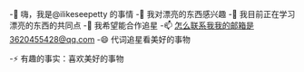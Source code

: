 -👋 嗨，我是@ilikeseepetty 的事情
-👀 我对漂亮的东西感兴趣
-🌱 我目前正在学习漂亮的东西的共同点
-💞️ 我希望能合作追星
-📫 怎么联系我我的邮箱是3620455428@qq.com
-😄 代词追星看美好的事物

-⚡ 有趣的事实：喜欢美好的事物

<!---
likeseprethings/likeseprethings是a ✨ special ✨ 存储库，因为它的"README.md"(此文件)出现在您的GitHub配置文件中。
您可以单击“预览”链接查看所做的更改。
--->
